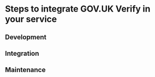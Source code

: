 # Steps to integrate GOV.UK Verify in your service

## Development

## Integration

## Maintenance


